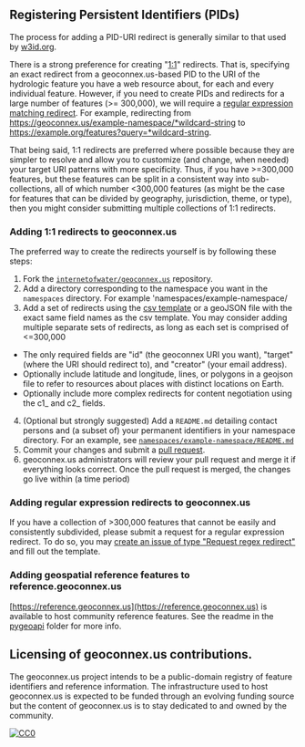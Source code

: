 ## Registering Persistent Identifiers (PIDs)

The process for adding a PID-URI redirect is generally similar to that used by [w3id.org](https://github.com/perma-id/w3id.org).

There is a strong preference for creating "[1:1](#adding-11-redirects-to-geoconnexus)" redirects. That is, specifying an exact redirect from a geoconnex.us-based PID to the URI of the hydrologic feature you have a web resource about, for each and every individual feature. However, if you need to create PIDs and redirects for a large number of features (>= 300,000), we will require a [regular expression matching redirect](#adding-regular-expression-redirects-to-geoconnexus). For example, redirecting from https://geoconnex.us/example-namespace/*wildcard-string to https://example.org/features?query=*wildcard-string.

That being said, 1:1 redirects are preferred where possible because they are simpler to resolve and allow you to customize (and change, when needed) your target URI patterns with more specificity. Thus, if you have >=300,000 features, but these features can be split in a consistent way into sub-collections, all of which number <300,000 features (as might be the case for features that can be divided by geography, jurisdiction, theme, or type), then you might consider submitting multiple collections of 1:1 redirects.

### Adding 1:1 redirects to geoconnex.us


The preferred way to create the redirects yourself is by following these steps:

1. Fork the [`internetofwater/geoconnex.us`](https://github.com/internetofwater/geoconnex.us) repository.
2. Add a directory corresponding to the namespace you want in the `namespaces` directory. For example 'namespaces/example-namespace/
3. Add a set of redirects using the [csv template](https://github.com/internetofwater/geoconnex.us/blob/master/namespaces/example-namespace/example_ids.csv) or a geoJSON file with the exact same field names as the csv template. You may consider adding multiple separate sets of redirects, as long as each set is comprised of <=300,000

  * The only required fields are "id" (the geoconnex URI you want), "target" (where the URI should redirect to), and "creator" (your email address).
  * Optionally include latitude and longitude, lines, or polygons in a geojson file to refer to resources about places with distinct locations on Earth.
  * Optionally include more complex redirects for content negotiation using the c1_ and c2_ fields.

4. (Optional but strongly suggested) Add a `README.md` detailing contact persons and
   (a subset of) your permanent identifiers in your namespace directory. For an example,
   see [`namespaces/example-namespace/README.md`](namespaces/example-namespace/README.md)
5. Commit your changes and submit a
   [pull request](https://github.com/internetofwater/geoconnex.us/pulls).
6. geoconnex.us administrators will review your pull request and merge it if
   everything looks correct. Once the pull request is merged, the changes go
   live within (a time period)

### Adding regular expression redirects to geoconnex.us

If you have a collection of >300,000 features that cannot be easily and consistently subdivided, please submit a request for a regular expression redirect. To do so, you may [create an issue of type "Request regex redirect"](https://github.com/internetofwater/geoconnex.us/issues/new?assignees=dblodgett-usgs%2C+ksonda&labels=PID+request&template=request-regex-redirect.md&title=[regex+redirect+request) and fill out the template.

### Adding geospatial reference features to reference.geoconnex.us

[https://reference.geoconnex.us](https://reference.geoconnex.us) is available to host community reference features. See the readme in the [pygeoapi](pygeoapi) folder for more info.

## Licensing of geoconnex.us contributions.

The geoconnex.us project intends to be a public-domain registry of feature identifiers and reference information. The infrastructure used to host geoconnex.us is expected to be funded through an evolving funding source but the content of geoconnex.us is to stay dedicated to and owned by the community.

[![CC0](https://i.creativecommons.org/p/zero/1.0/88x31.png)](https://creativecommons.org/publicdomain/zero/1.0/)